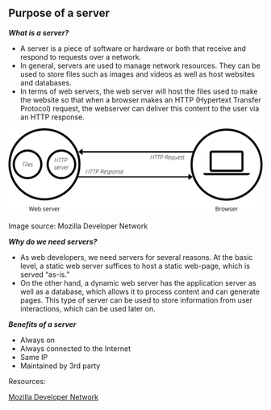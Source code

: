 ## Purpose of a server

**_What is a server?_**



*   A server is a piece of software or hardware or both that receive and respond to requests over a network. 
*   In general, servers are used to manage network resources. They can be used to store files such as images and videos as well as host websites and databases.
*   In terms of web servers, the web server will host the files used to make the website so that when a browser makes an HTTP (Hypertext Transfer Protocol) request, the webserver can deliver this content to the user via an HTTP response.

![alt text](https://raw.githubusercontent.com/brada1703/server/master/web-server.svg "Logo Title Text 1")


Image source: Mozilla Developer Network

**_Why do we need servers?_**



*   As web developers, we need servers for several reasons. At the basic level, a static web server suffices to host a static web-page, which is served “as-is.”
*   On the other hand, a dynamic web server has the application server as well as a database, which allows it to process content and can generate pages. This type of server can be used to store information from user interactions, which can be used later on.

**_Benefits of a server_**

*   Always on
*   Always connected to the Internet
*   Same IP
*   Maintained by 3rd party

Resources:

[Mozilla Developer Network](https://developer.mozilla.org/en-US/docs/Learn/Common_questions/What_is_a_web_server)
